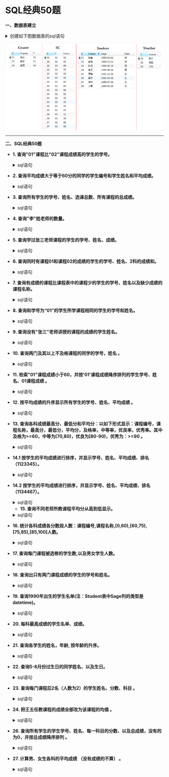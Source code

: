 # SQL经典50题

**一、数据表建立**
    <details>
      <summary>创建如下图数据表的sql语句</summary>

    --创建学生信息表
    CREATE TABLE Student(S varchar(10),Sname varchar(10),Sage datetime,Ssex nvarchar(10));
    --创建课程表
    CREATE TABLE Course(C varchar(10),Cname varchar(10),T varchar(10));
    --创建老师表
    CREATE TABLE Teacher(T varchar(10),Tname varchar(10));
    --创建成绩表
    CREATE TABLE SC(S varchar(10),C varchar(10),Score decimal(18,1));
    
    --添加学生
    INSERT INTO Student VALUES('01' , '赵雷' , '1990-01-01' , '男');
    INSERT INTO Student VALUES('02' , '钱电' , '1990-12-21' , '男');
    INSERT INTO Student VALUES('03' , '孙风' , '1990-05-20' , '男');
    INSERT INTO Student VALUES('04' , '李云' , '1990-08-06' , '男');
    INSERT INTO Student VALUES('05' , '周梅' , '1991-12-01' , '女');
    INSERT INTO Student VALUES('06' , '吴兰' , '1992-03-01' , '女');
    INSERT INTO Student VALUES('07' , '郑竹' , '1989-07-01' , '女');
    INSERT INTO Student VALUES('08' , '王菊' , '1990-01-20' , '女');
    --添加课程
    INSERT INTO Course VALUES('01' , '语文' , '02');
    INSERT INTO Course VALUES('02' , '数学' , '01');
    INSERT INTO Course VALUES('03' , '英语' , '03');
    --添加老师信息
    INSERT INTO Teacher VALUES('01' , '张三');
    INSERT INTO Teacher VALUES('02' , '李四');
    INSERT INTO Teacher VALUES('03' , '王五');
    --添加成绩
    INSERT INTO SC VALUES('01' , '01' , 80);
    INSERT INTO SC VALUES('01' , '02' , 90);
    INSERT INTO SC VALUES('01' , '03' , 99);
    INSERT INTO SC VALUES('02' , '01' , 70);
    INSERT INTO SC VALUES('02' , '02' , 60);
    INSERT INTO SC VALUES('02' , '03' , 80);
    INSERT INTO SC VALUES('03' , '01' , 80);
    INSERT INTO SC VALUES('03' , '02' , 80);
    INSERT INTO SC VALUES('03' , '03' , 80);
    INSERT INTO SC VALUES('04' , '01' , 50);
    INSERT INTO SC VALUES('04' , '02' , 30);
    INSERT INTO SC VALUES('04' , '03' , 20);
    INSERT INTO SC VALUES('05' , '01' , 76);
    INSERT INTO SC VALUES('05' , '02' , 87);
    INSERT INTO SC VALUES('06' , '01' , 31);
    INSERT INTO SC VALUES('06' , '03' , 34);
    INSERT INTO SC VALUES('07' , '02' , 89);
    INSERT INTO SC VALUES('07' , '03' , 98);
</details>

   ![image](https://github.com/Anfany/Study-Tips-for-Other-Language/blob/master/SQL/sql_50.png)

---

**二、SQL经典50题**

   + **1. 查询"01"课程比"02"课程成绩高的学生的学号。**
     <details>
       <summary>sql语句</summary>
     
         --查询"01"课程比"02"课程成绩高的学生的学号

         SELECT a.S 学号
         FROM
            (SELECT SC.S, SC.Score FROM SC WHERE SC.C = '01') a, --查询有01课程成绩的学生的学号和对应的成绩
            (SELECT SC.S, SC.Score FROM SC WHERE SC.C = '02') b  --查询有02课程成绩的学生的学号和对应的成绩
         WHERE a.S = b.S AND a.Score > b.Score --学号相同，成绩对比
   </details>
      
   + **2. 查询平均成绩大于等于60分的同学的学生编号和学生姓名和平均成绩。**
     <details>
       <summary>sql语句</summary>
     
          --查询平均成绩不低于60分的同学的学生编号和学生姓名和平均成绩

          SELECT b.S 学号, a.Sname 姓名, b.avgnum 平均成绩
          FROM
              (SELECT d.S, round(avg(d.Score), 1) avgnum 
              FROM SC d 
              GROUP BY d.s 
              HAVING avgnum >= 60) b, Student a --选择平均成绩不低于60分的学生的学号，以及平均成绩
          where b.S = a.S    
  </details>     
   
   + **3. 查询所有学生的学号、姓名、选课总数、所有课程的总成绩。**
       <details>
          <summary>sql语句</summary>
     
          --查询所有学生的学号、姓名、选课总数、所有课程的总成绩

          SELECT b.S 学号, d.Sname 姓名, b.zongshu 选课总数, b.chengji 总成绩
          FROM
              (SELECT a.S, count(*) zongshu, sum(a.Score) chengji
               FROM SC a 
               GROUP BY a.S) b, Student d  --和题2相似
          WHERE b.S = d.S   
   </details>   
      
   + **4. 查询"李"姓老师的数量。**
    <details>
          <summary>sql语句</summary>
     
          --查询李姓老师的数量

          SELECT count(*) 数量
          FROM Teacher t
          WHERE t.Tname LIKE '李%' -- like的用法
	  
	  
   </details>   
            
   + **5. 查询学过张三老师课程的学生的学号、姓名、成绩。**
    <details>
          <summary>sql语句</summary>
     
          --查询学过张三老师课程的学生的学号、姓名、成绩

          --通过表Teacher获得"张三"老师的编号
          --结合表Course获得对应的课程号
          --结合表SC获得学生的学号，成绩
          --根据表Student获得结果
          SELECT d.S 学号, f.Sname 姓名, d.Score 成绩
          FROM
             (SELECT s.S, h.Tname, s.Score 
             FROM
             SC s
             LEFT JOIN
                   (SELECT c.C, t.Tname 
                   FROM Course c
                   LEFT JOIN Teacher t
                  ON c.T = t.T) h
             ON s.C = h.C 
             WHERE h.Tname = '张三') d,
             Student f
         WHERE d.S = f.S

   </details>       
     
   + **6. 查询同时有课程01和课程02的成绩的学生的学号、姓名、2科的成绩和。**
    <details>
          <summary>sql语句</summary>
     
          --查询同时有课程01和课程02的成绩的学生的学号、姓名、2科的成绩和

          --获得课程编号01的学号、成绩
          --获得课程编号02的学号、成绩
          --union all表 
          --选择恰好有2条记录的,得到结果

          SELECT d.S 学号, t.Sname 姓名, d.he 成绩和
          FROM
             (SELECT f.S, sum(f.Score) he, count(f.S) cc
             FROM
                 (SELECT s.S, s.Score
                 FROM SC s
                 WHERE s.C = '01'
                 UNION All
                 SELECT s.S, s.Score
                 FROM SC s
                 WHERE s.C = '02') f
            GROUP BY f.S 
            HAVING cc = 2) d,
            Student t
         WHERE d.S = t.S
	 
	 
   </details>       
      
          
   + **7. 查询有成绩的课程比课程表中的课程少的学生的学号、姓名以及缺少成绩的课程名称。**
    <details>
          <summary>sql语句</summary>
     
           ----查询有成绩的课程比课程表中的课程少的学生的学号、姓名

           SELECT c.S 学号, t.Sname 姓名
           FROM
               (SELECT s.S, COUNT(*) shu 
               FROM SC s
               GROUP BY s.S) c, 
		       Student t
           WHERE shu < (SELECT COUNT(*) FROM Course) and c.S = t.S 

   </details>  

   + **8. 查询和学号为“01”的学生所学课程相同的学生的学号和姓名。**
    <details>
          <summary>sql语句</summary>
     
           --查询和学号为“01”的学生所学课程相同的学生的学号和姓名
 
           --首先查询和学生01的选的课程总数是一样的学生
           --然后查询每个学生选的课程在01所选的课程中的总数
           --上面两个数相等的学生选的课就是和01一样的

           SELECT kk.S 学号, t.Sname 姓名
           FROM
              (SELECT gg.S
               FROM 
                   (SELECT s.S, COUNT(*) shu
                    FROM SC s
                    GROUP BY s.S 
                    HAVING shu = (SELECT COUNT(*)
                                  FROM SC
                                  WHERE SC.S = '01')) gg,
						 
                   (SELECT e.S, COUNT(e.S) liang
                    FROM
                        (SELECT d.S
                         FROM SC d
                         WHERE d.C in (SELECT SC.C
                                       FROM SC
                                       WHERE SC.S = '01')) e
                                       GROUP BY e.S) hh
               WHERE gg.S = hh.S AND gg.S <> '01'AND gg.shu = hh.liang) kk,
               Student t
           WHERE kk.S = t.S

   </details>  
   
   + **9. 查询没有"张三"老师讲授的课程的成绩的学生姓名。**
    <details>
          <summary>sql语句</summary>
     
           --查询没学过"张三"老师讲授的任一门课程的学生姓名

           --首先找到张三老师的课程编号
           --查询成绩中没有这个课程编号的学生

           SELECT stu.Sname 姓名
           FROM Student stu
           WHERE stu.S IN 
		   (SELECT DISTINCT d.S
		   FROM Student d
		   WHERE d.S NOT IN
		            (SELECT k.S 
			    FROM SC k
			    WHERE k.C IN
				(SELECT s.C 
                                FROM Course s, Teacher t
                                WHERE s.T = t.T and t.Tname = '张三')))

   </details> 
  
   + **10. 查询两门及其以上不及格课程的同学的学号，姓名 。**
    <details>
          <summary>sql语句</summary>
     
           --查询两门及其以上不及格课程的同学的学号，姓名

           SELECT f.S 学号, f.Sname 姓名
           FROM Student f 
           WHERE f.S in 
                    (SELECT s.S 学号
                     FROM 
                         (SELECT c.S, c.score
	                 FROM SC c
		         WHERE c.score < 60) s 
                     GROUP BY s.S
                    HAVING COUNT(s.S) >=  2)

   </details>   
 
   + **11. 检索"01"课程成绩小于60，并按'01'课程成绩降序排列的学生学号、姓名、01课程成绩 。**
    <details>
           <summary>sql语句</summary>
	
              --检索"01"课程成绩小于60，并按'01'课程成绩降序排列的学生学号、姓名、01课程成
	      
              SELECT s.S 学号, t.Sname 姓名, s.score  '01成绩'
              FROM SC s, Student t
              WHERE s.C = '01' AND s.score < 60 AND s.S = t.S
              ORDER BY s.score DESC
	  
   </details>   
   
   + **12. 按平均成绩的升序显示所有学生的学号、姓名、平均成绩 。**
    <details>
           <summary>sql语句</summary>
	
               --按平均成绩的升序显示所有学生的学号、姓名、平均成绩

               SELECT d.S 学号, t.Sname 姓名, d.jun 平均成绩
               FROM
                  (SELECT s.S, ROUND(AVG(s.score),1) jun
                  FROM SC s
                  GROUP BY s.S) d,
                  Student t
               WHERE d.S = t.S
               ORDER BY d.jun ASC 
	  
   </details>     
   
   + **13. 查询各科成绩最高分、最低分和平均分：以如下形式显示：课程编号，课程名称，最高分，最低分，平均分，及格率，中等率，优良率，优秀率。其中及格为>=60，中等为[70,80)，优良为[80-90)，优秀为：>=90 。**
    <details>
           <summary>sql语句</summary>
	
               --查询各科成绩最高分、最低分和平均分：以如下形式显示：课程编号，课程名称，最高分，最低分，平均分，及格率，中等率，优良率，优秀率。其中及格为>=60，中等为[70,80)，优良为[80-90)，优秀为：>=90


               --课程表和成绩表连接
               --计算

              SELECT d.C 课程编号, d.Cname 课程名称, MAX(d.score) 最高分, MIN(d.score) 最低分, ROUND(AVG(d.score),1) 平均分,              ROUND(SUM(CASE WHEN d.score >=60 THEN 1.0 ELSE 0.0 END) / SUM(CASE WHEN d.score >=0.0 THEN 1.0 ELSE 0.0 END), 2) 及格率,  ROUND(SUM(CASE WHEN d.score >=70 AND d.score<80 THEN 1.0 ELSE 0.0 END) / SUM(CASE WHEN d.score >=0.0 THEN 1.0 ELSE 0.0 END), 2) 中等率, ROUND(SUM(CASE WHEN d.score >=80 AND d.score <90 THEN 1.0 ELSE 0.0 END) / SUM(CASE WHEN d.score >=0.0 THEN 1.0 ELSE 0.0 END), 2) 优良率,ROUND(SUM(CASE WHEN d.score >=90 THEN 1.0 ELSE 0.0 END) / SUM(CASE WHEN d.score >=0.0 THEN 1.0 ELSE 0.0 END), 2) 优秀率
               FROM
               (SELECT s.C, s.score, c.Cname
               FROM SC s
               LEFT JOIN Course c
               ON  s.C = c.C) d
               GROUP BY d.C
	  
   </details>   
 
   + **14.1 按学生的平均成绩进行排序，并显示学号、姓名、平均成绩、排名（1123345）。**
    <details>
           <summary>sql语句</summary>
	
           --按学生的平均成绩进行排序，并显示学号、姓名、平均成绩、排名（1123345）
           SELECT t2.S 学生学号, t2.平均成绩, 1 + (SELECT COUNT(DISTINCT 平均成绩) 
                                                 FROM 
                                                    (SELECT s.S, ROUND(AVG(s.score), 1) 平均成绩 
                                                     FROM SC s
                                                     GROUP BY s.S) t1 
                                                 WHERE 平均成绩>t2.平均成绩)  名次 
                            
           FROM 
              (SELECT c.S, round(avg(score), 1) 平均成绩 
               FROM SC c 
               GROUP BY c.S) t2
           ORDER BY t2.平均成绩 DESC
	   
   </details> 
   
  + **14.2 按学生的平均成绩进行排序，并显示学号、姓名、平均成绩、排名（1134467）。**
  
    <details> 
        <summary>sql语句</summary>
	
        --按学生的平均成绩进行排序，并显示学号、姓名、平均成绩、排名（1134467）

        --首先计算每个人的平均成绩
        --计算每个人的平均成绩大于其他人的个数，需要添加上平均成绩最低的人
        --总分数减去这个数就是名次
							 
        SELECT re.学号, re.平均成绩, tt.Sname, re.名次
        FROM
            (SELECT ty.学号, ty.平均成绩, MIN(ty.名次) 名次
             FROM
                 (SELECT tu.S 学号, tu.fen 平均成绩, (SELECT COUNT(*) FROM (SELECT DISTINCT(SC.S) FROM SC GROUP BY SC.S))- tu.jishu 名次
                  FROM
                      (SELECT *
                       FROM
                           (SELECT h.S, h.fen, COUNT(h.S) jishu
                           FROM
                              (SELECT r.S, r.fen
                               FROM
                                  (SELECT s.S, ROUND(AVG(s.score), 1) fen
                                   FROM SC s
                                   GROUP BY s.S) r, 
				   
                                  (SELECT s.S, ROUND(AVG(s.score), 1) shu
                                  FROM SC s
                                  GROUP BY s.S) rr
                           WHERE r.S <> rr.S AND r.fen >= rr.shu) h
                           GROUP BY h.S)
			   
                      UNION ALL
		      
                          SELECT fu.S, fu.fen, ROUND(ROUND(fu.fen,0) - ROUND(fu.fen,0),0) jishu
                          FROM 
                              (SELECT s.S, ROUND(AVG(s.score), 1) fen
                              FROM SC s
                              GROUP BY s.S) fu
                              WHERE fu.fen = (SELECT MIN(yu.shu) 
                                              FROM 
					         (SELECT s.S, ROUND(AVG(s.score), 1) shu FROM SC s GROUP BY s.S) yu)) tu	
            ) ty
						GROUP BY ty.学号) re,
						Student tt
						
         WHERE tt.S = re.学号 
         ORDER BY re.名次
						
	
    </details> 
   
    + **15. 查询不同老师所教课程平均分从高到低显示。**
    <details>
          <summary>sql语句</summary>
     
           --查询不同老师所教不同课程平均分从高到低显示 				

           -- Course、Teacher、SC三表连接
           SELECT gu.任课教师, gu.科目, ROUND(AVG(gu.分数), 1) 平均分
           FROM
              (SELECT s.S 学号, c.C 课程号, t.Tname 任课教师, s.Score 分数, c.Cname 科目
               FROM SC s
                     LEFT JOIN 
               Course c on s.C = c.C
               LEFT JOIN
               Teacher t ON c.T = t.T) gu
          GROUP BY gu.任课教师
          ORDER BY ROUND(AVG(gu.分数)) DESC

   </details>  
   
  + **16. 统计各科成绩各分数段人数：课程编号,课程名称,[0,60),[60,75),[75,85),[85,100]人数。**
    <details>
          <summary>sql语句</summary>
     
           --统计各科成绩各分数段人数：课程编号,课程名称,[0,60),[60,75),[75,85),[85,100]人数
           --Course、SC连接
				
           SELECT hu.C, hu.Cname, 
	                SUM(CASE WHEN hu.Score < 60 THEN 1 ELSE 0 END)  '[0-60)', 
                        SUM(CASE WHEN hu.Score >= 60 AND hu.Score < 75 THEN 1 ELSE 0 END)  '[60,75)',
			SUM(CASE WHEN hu.Score >= 75 AND hu.Score < 85  THEN 1 ELSE 0 END)  '[75,85)',
			SUM(CASE WHEN hu.Score >= 85 AND hu.Score <= 100 THEN 1 ELSE 0 END)  '[85,100]'
         FROM
             (SELECT s.S, c.C, s.Score, c.Cname
             FROM SC s
                 LEFT JOIN
           Course c ON c.C = s.C) hu
        GROUP BY hu.C
   </details>   
   
  + **17. 查询每门课程被选修的学生数,以及男女学生人数。**
    <details>
          <summary>sql语句</summary>
     
           --查询每门课程被选修的学生数,以及男女学生人数

           --Course、SC、Student连接
		
           SELECT hu.C 课程编号, hu.Cname 科目, COUNT(hu.C) 选课人数, 
                          SUM(CASE WHEN hu.Ssex = '男' THEN 1 ELSE 0 END) 男,
			  SUM(CASE WHEN hu.Ssex = '女' THEN 1 ELSE 0 END) 女		 
           FROM
              (SELECT c.C, c.Cname, t.Ssex
               FROM SC s
                  LEFT JOIN Course c ON c.C = s.C
                  LEFT JOIN Student t ON s.S = t.S) hu
           GROUP BY hu.C
   </details>      
   
  + **18. 查询出只有两门课程成绩的学生的学号和姓名。**
    <details>
          <summary>sql语句</summary>
     
           --查询出只有两门课程成绩的学生的学号和姓名 

           SELECT hu.S 学号, t.Sname 姓名
           FROM
              (SELECT s.S, COUNT(s.S) shu
               FROM SC s
               GROUP BY s.S
               HAVING shu = 2) hu,
              Student t
           WHERE hu.S = t.S
   </details>    
   
  + **19. 查询1990年出生的学生名单(注：Student表中Sage列的类型是datetime)。**
    <details>
          <summary>sql语句</summary>
     
           --查询1990年出生的学生名单(注：Student表中Sage列的类型是datetime) 

           SELECT t.Sname, t.Sage
           FROM Student t
           WHERE STRFTIME('%Y', t.Sage) = '1990'
   </details>    
   
 + **20. 每科最高成绩的学生名单、成绩。**
    <details>
          <summary>sql语句</summary>
     
           --每科最高成绩的学生名单、成绩

            --首选选择满足条件的成绩
            --在选择满足条件的姓名
            --结合2者

           SELECT hu.Cname 科目, hu.Sname 姓名, hu.Score 最高分
           FROM
              (SELECT Course.Cname, Student.Sname, SC.Score
              FROM  SC
                     LEFT JOIN Course on SC.C = Course.C
                     LEFT JOIN Student on SC.S = Student.S) hu,
              (SELECT hu.Cname, MAX(hu.Score) hh
               FROM 
		   (SELECT Course.Cname, Student.Sname, SC.Score
                    FROM SC
                            LEFT JOIN Course on SC.C = Course.C
                             LEFT JOIN Student on SC.S = Student.S) hu
              GROUP BY hu.Cname) gu
          WHERE hu.Cname = gu.Cname AND hu.Score = gu.hh ORDER BY hu.Cname DESC
   </details>  
   
 + **21. 查询各学生的姓名，年龄, 按年龄的升序。**
    <details>
          <summary>sql语句</summary>
     
           -- 查询各学生的姓名，年龄, 按年龄的升序
           SELECT Student.Sname 姓名, STRFTIME('%Y', 'now') - strftime('%Y', Student.Sage) age
           FROM Student
           ORDER BY age ASC
   </details>     
   
  + **22. 查询5-8月份过生日的同学姓名、以及生日。**
    <details>
          <summary>sql语句</summary>
     
           -- 查询5-8月份过生日的同学姓名、以及生日

           SELECT Student.Sname 姓名, Student.Sage 月份,  STRFTIME('%m-%d', Student.Sage) 生日
           FROM Student
           WHERE STRFTIME('%m', Student.Sage) BETWEEN '05' AND '08'
   </details>   
   
  + **23. 查询每门课程后2名（人数为2）的学生姓名、分数、科目 。**
    <details>
          <summary>sql语句</summary>
     
           --Course、Student、SC结合
           -- 同一科目的课程分数 大于其他分数的数要小于2

           SELECT hu.Cname 科目, hu.Sname, hu.Score
           FROM
               (SELECT Course.Cname, Student.Sname, SC.Score, SC.C
                FROM Course 
                     LEFT JOIN SC ON Course.C = SC.C
                     LEFT JOIN Student ON Student.S = SC.S) hu
           WHERE (SELECT COUNT(SC.S) FROM SC WHERE hu.Score > SC.Score AND hu.C = SC.C) < 2
   </details>    
   
  + **24. 把王五任教课程的成绩全部改为该课程的均值 。**
    <details>
          <summary>sql语句</summary>
     
           -- 把王五任教课程的成绩全部改为该课程的均值
           UPDATE SC
                 SET Score = (SELECT AVG(hu.Score)
                             FROM
                                (SELECT Teacher.Tname, SC.Score
                                FROM Teacher
                                        LEFT JOIN Course ON Teacher.T = Course.T
                                        LEFT JOIN SC ON SC.C = Course.C) hu
                                         WHERE hu.Tname = '王五')			 
	    WHERE SC.C IN (SELECT DISTINCT hu.C
                           FROM
                               (SELECT Teacher.Tname, SC.Score, Course.C
                                FROM Teacher
                                     LEFT JOIN Course ON Teacher.T = Course.T
                                     LEFT JOIN SC ON SC.C = Course.C) hu
                                     WHERE hu.Tname = '王五')
   </details>   
   
   
  + **26. 查询所有学生的学生学号、姓名、每一科目的分数、以及总成绩，没有的为0，并按总成绩降序排列 。**
    <details>
          <summary>sql语句</summary>
     
           -- 查询所有学生的学生学号、姓名、每一科目的分数、以及总成绩，没有的为0，并按总成绩降序排列
           --SC、Student、Course结合
           SELECT hu.Sname 姓名, 
			SUM(CASE WHEN hu.Cname = '语文' THEN  hu.Score ELSE NULL END) 语文,
			SUM(CASE WHEN  hu.Cname = '数学' THEN  hu.Score ELSE NULL END) 数学,
			SUM(CASE WHEN  hu.Cname = '英语' THEN  hu.Score ELSE NULL END) 英语,
			SUM(CASE WHEN  1=1 THEN  hu.Score ELSE NULL END) 总成绩
           FROM
              (SELECT Student.Sname, Course.Cname, SC.Score, SC.S
               FROM Student 
		        LEFT JOIN SC ON SC.S = Student.S
		        LEFT JOIN Course ON SC.C = Course.C) hu
         GROUP BY hu.Sname
         ORDER BY 总成绩 DESC
   </details>    
   
  + **27. 计算男、女生各科的平均成绩 （没有成绩的不算） 。**
    <details>
          <summary>sql语句</summary>
     
           -- 计算男、女生各科的平均成绩 （没有成绩的不算）

           --Student、SC、Course结合

           SELECT hu.Ssex 性别,
                          ROUND(SUM(CASE WHEN hu.Cname = '语文' THEN hu.Score ELSE 0 END) / SUM(CASE WHEN hu.Cname = '语文' THEN 1 ELSE 0 END)) 语文平均分,
		          ROUND(SUM(CASE WHEN hu.Cname = '数学' THEN hu.Score ELSE 0 END) / SUM(CASE WHEN hu.Cname = '语文' THEN 1 ELSE 0 END)) 数学平均分,
		          ROUND(SUM(CASE WHEN hu.Cname = '英语' THEN hu.Score ELSE 0 END) /SUM(CASE WHEN hu.Cname = '语文' THEN 1 ELSE 0 END)) 英语平均分
		
          FROM
              (SELECT Course.Cname, SC.Score, Student.Ssex, Course.C
              FROM Course 
                       LEFT JOIN SC ON Course.C = SC.C
                       LEFT JOIN Student ON SC.S = Student.S) hu		
         GROUP BY hu.Ssex
   </details>   
   
